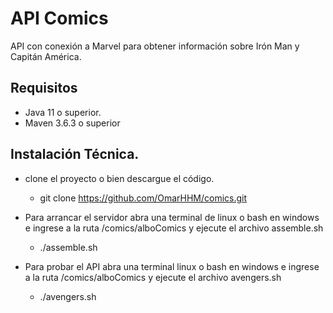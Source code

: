 # API Comics
API con conexión a Marvel para obtener información sobre  Irón Man y Capitán América.


## Requisitos
 - Java 11 o superior.
 - Maven 3.6.3 o superior
## Instalación Técnica.
 
 - clone el proyecto o bien descargue el código.
      - git clone https://github.com/OmarHHM/comics.git
 
 - Para arrancar el servidor abra una terminal de linux o bash en windows e ingrese a la ruta /comics/alboComics y ejecute el archivo assemble.sh
      - ./assemble.sh
      
 - Para probar el API abra una terminal linux o bash en windows e ingrese a la ruta /comics/alboComics y ejecute el archivo avengers.sh
      - ./avengers.sh
